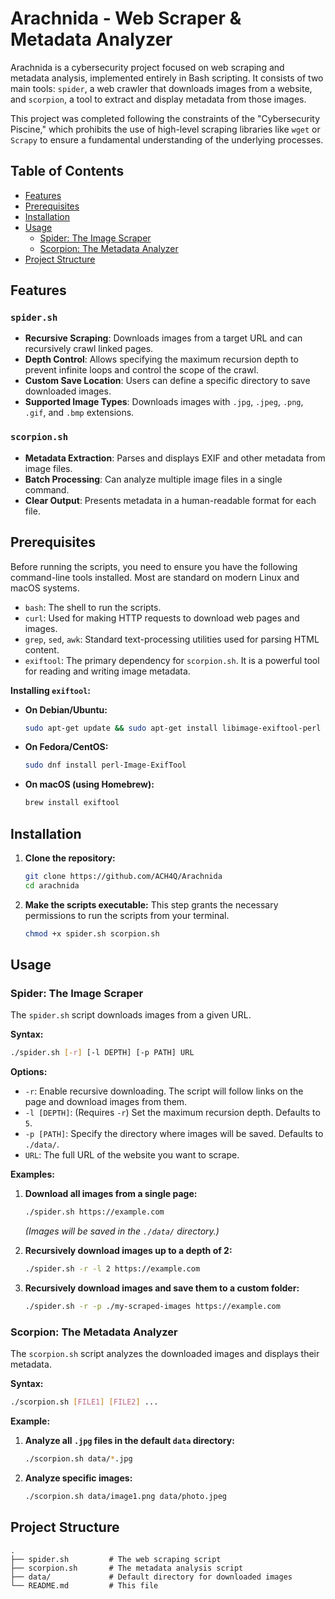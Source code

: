 # Arachnida - Web Scraper & Metadata Analyzer

Arachnida is a cybersecurity project focused on web scraping and metadata analysis, implemented entirely in Bash scripting. It consists of two main tools: `spider`, a web crawler that downloads images from a website, and `scorpion`, a tool to extract and display metadata from those images.

This project was completed following the constraints of the "Cybersecurity Piscine," which prohibits the use of high-level scraping libraries like `wget` or `Scrapy` to ensure a fundamental understanding of the underlying processes.

## Table of Contents

- [Features](#features)
- [Prerequisites](#prerequisites)
- [Installation](#installation)
- [Usage](#usage)
  - [Spider: The Image Scraper](#spider-the-image-scraper)
  - [Scorpion: The Metadata Analyzer](#scorpion-the-metadata-analyzer)
- [Project Structure](#project-structure)

## Features

### `spider.sh`
*   **Recursive Scraping**: Downloads images from a target URL and can recursively crawl linked pages.
*   **Depth Control**: Allows specifying the maximum recursion depth to prevent infinite loops and control the scope of the crawl.
*   **Custom Save Location**: Users can define a specific directory to save downloaded images.
*   **Supported Image Types**: Downloads images with `.jpg`, `.jpeg`, `.png`, `.gif`, and `.bmp` extensions.

### `scorpion.sh`
*   **Metadata Extraction**: Parses and displays EXIF and other metadata from image files.
*   **Batch Processing**: Can analyze multiple image files in a single command.
*   **Clear Output**: Presents metadata in a human-readable format for each file.

## Prerequisites

Before running the scripts, you need to ensure you have the following command-line tools installed. Most are standard on modern Linux and macOS systems.

*   `bash`: The shell to run the scripts.
*   `curl`: Used for making HTTP requests to download web pages and images.
*   `grep`, `sed`, `awk`: Standard text-processing utilities used for parsing HTML content.
*   `exiftool`: The primary dependency for `scorpion.sh`. It is a powerful tool for reading and writing image metadata.

**Installing `exiftool`:**

*   **On Debian/Ubuntu:**
    ```sh
    sudo apt-get update && sudo apt-get install libimage-exiftool-perl
    ```
*   **On Fedora/CentOS:**
    ```sh
    sudo dnf install perl-Image-ExifTool
    ```
*   **On macOS (using Homebrew):**
    ```sh
    brew install exiftool
    ```

## Installation

1.  **Clone the repository:**
    ```sh
    git clone https://github.com/ACH4Q/Arachnida
    cd arachnida
    ```

2.  **Make the scripts executable:**
    This step grants the necessary permissions to run the scripts from your terminal.
    ```sh
    chmod +x spider.sh scorpion.sh
    ```

## Usage

### Spider: The Image Scraper

The `spider.sh` script downloads images from a given URL.

**Syntax:**
```sh
./spider.sh [-r] [-l DEPTH] [-p PATH] URL
```

**Options:**
*   `-r`: Enable recursive downloading. The script will follow links on the page and download images from them.
*   `-l [DEPTH]`: (Requires `-r`) Set the maximum recursion depth. Defaults to `5`.
*   `-p [PATH]`: Specify the directory where images will be saved. Defaults to `./data/`.
*   `URL`: The full URL of the website you want to scrape.

**Examples:**

1.  **Download all images from a single page:**
    ```sh
    ./spider.sh https://example.com
    ```
    *(Images will be saved in the `./data/` directory.)*

2.  **Recursively download images up to a depth of 2:**
    ```sh
    ./spider.sh -r -l 2 https://example.com
    ```

3.  **Recursively download images and save them to a custom folder:**
    ```sh
    ./spider.sh -r -p ./my-scraped-images https://example.com
    ```

### Scorpion: The Metadata Analyzer

The `scorpion.sh` script analyzes the downloaded images and displays their metadata.

**Syntax:**
```sh
./scorpion.sh [FILE1] [FILE2] ...
```

**Example:**

1.  **Analyze all `.jpg` files in the default `data` directory:**
    ```sh
    ./scorpion.sh data/*.jpg
    ```

2.  **Analyze specific images:**
    ```sh
    ./scorpion.sh data/image1.png data/photo.jpeg
    ```

## Project Structure

```
.
├── spider.sh         # The web scraping script
├── scorpion.sh       # The metadata analysis script
├── data/             # Default directory for downloaded images
└── README.md         # This file
